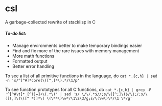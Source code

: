 # csl
A garbage-collected rewrite of stacklisp in C

##### To-do list:
* Manage environments better to make temporary bindings easier
* Find and fix more of the rare issues with memory management
* More math functions
* Formatted output
* Better error handling

To see a list of all primitive functions in the language, do `cat *.{c,h} | sed -n 's/^[^#]*core(\([^,]*\).*/\1/p'`

To see function prototypes for all C functions, do `cat *.{c,h} | grep -P '^[^#\t]* [^()=]+\(.*\)' | sed 's/ \/\/.*$//;s/\([^;]\)$/\1;/;s/\([(,]\)\([^ *)]*\) \(\**\)\w*/\1\2\3/g;s/\(\w\)\*/\1 \*/g'`
